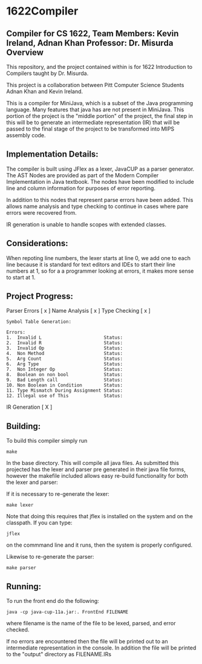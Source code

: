 # 1622Compiler
Compiler for CS 1622, Team Members: Kevin Ireland, Adnan Khan
Professor: Dr. Misurda
Overview
--------

This repository, and the project contained within is for 1622 Introduction to Compilers taught by Dr. Misurda.

This project is a collaboration between Pitt Computer Science Students Adnan Khan and Kevin Ireland.

This is a compiler for MiniJava, which is a subset of the Java programming language. Many features that java has
are not present in MiniJava. This portion of the project is the "middle portion" of the project, the final step in this
will be to generate an intermediate representation (IR) that will be passed to the final stage of the project to be
transformed into MIPS assembly code.

Implementation Details:
------------
 
 The compiler is built using JFlex as a lexer, JavaCUP as a parser generator. The AST Nodes are provided as part of
 the Modern Compiler Implementation in Java textbook. The nodes have been modified to include line and column information
 for purposes of error reporting.
 
 In addition to this nodes that represent parse errors have been added. This allows name analysis and type checking to continue
 in cases where pare errors were recovered from.
 
 IR generation is unable to handle scopes with extended classes.

Considerations:
-----------------

When repoting line numbers, the lexer starts at line 0, we add one to each line because it is standard for text editors and IDEs to start their
line numbers at 1, so for a a programmer looking at errors, it makes more sense to start at 1.

Project Progress:
-----------

Parser Errors [ x ]
Name Analysis [ x ]
Type Checking [ x ]

    Symbol Table Generation:

    Errors:
    1.  Invalid L                       Status:
    2.  Invalid R                       Status:
    3.  Invalid Op                      Status:
    4.  Non Method                      Status:
    5.  Arg Count                       Status:
    6.  Arg Type                        Status:
    7.  Non Integer Op                  Status:
    8.  Boolean on non bool             Status:
    9.  Bad Length call                 Status:
    10. Non Boolean in Condition        Status:
    11. Type Mismatch During Assignment Status:
    12. Illegal use of This             Status:
    

IR Generation [ X ]

Building:
----------
To build this compiler simply run

~~~~
make
~~~~

In the base directory. This will compile all java files. As submitted this projected has the lexer and parser
pre generated in their java file forms, however the makefile included allows easy re-build functionality
for both the lexer and parser:
 
 If it is necessary to re-generate the lexer:

~~~~~~~~~
make lexer
~~~~~~~~~

Note that doing this requires that jflex is installed on the system and on the classpath. If you can type:

~~~~~
jflex 
~~~~~
on the commmand line and it runs, then the system is properly configured.

Likewise to re-generate the parser:

~~~~~~~~~~
make parser
~~~~~~~~~~~
Running:
-----------

To run the front end do the following:

~~~~
java -cp java-cup-11a.jar:. FrontEnd FILENAME
~~~~

where filename is the name of the file to be lexed, parsed, and error checked.

If no errors are encountered then the file will be printed out to an intermediate representation in the console.
In addition the file will be printed to the "output" directory as FILENAME.IRs